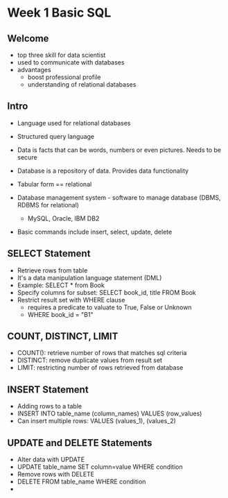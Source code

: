 # Week 1 Basic SQL
## Welcome
- top three skill for data scientist
- used to communicate with databases
- advantages
    - boost professional profile
    - understanding of relational databases
    
## Intro
- Language used for relational databases
- Structured query language
- Data is facts that can be words, numbers or even pictures. Needs to be secure
- Database is a repository of data. Provides data functionality
- Tabular form == relational
- Database management system - software to manage database (DBMS, RDBMS for relational)
    - MySQL, Oracle, IBM DB2
    
- Basic commands include insert, select, update, delete

## SELECT Statement
- Retrieve rows from table
- It's a data manipulation language statement (DML)
- Example: SELECT * from Book
- Specify columns for subset: SELECT book_id, title FROM Book
- Restrict result set with WHERE clause
    - requires a predicate to valuate to True, False or Unknown
    - WHERE book_id = "B1"
    
## COUNT, DISTINCT, LIMIT
- COUNT(): retrieve number of rows that matches sql criteria
- DISTINCT: remove duplicate values from result set
- LIMIT: restricting number of rows retrieved from database


## INSERT Statement
- Adding rows to a table
- INSERT INTO table_name (column_names) VALUES (row_values)
- Can insert multiple rows: VALUES (values_1), (values_2)

## UPDATE and DELETE Statements
- Alter data with UPDATE
- UPDATE table_name SET column=value WHERE condition
- Remove rows with DELETE
- DELETE FROM table_name WHERE condition
- 